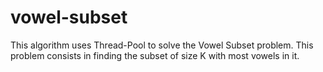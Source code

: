 # vowel-subset

This algorithm uses Thread-Pool to solve the Vowel Subset problem. This problem consists in finding the subset of size K with most vowels in it.
